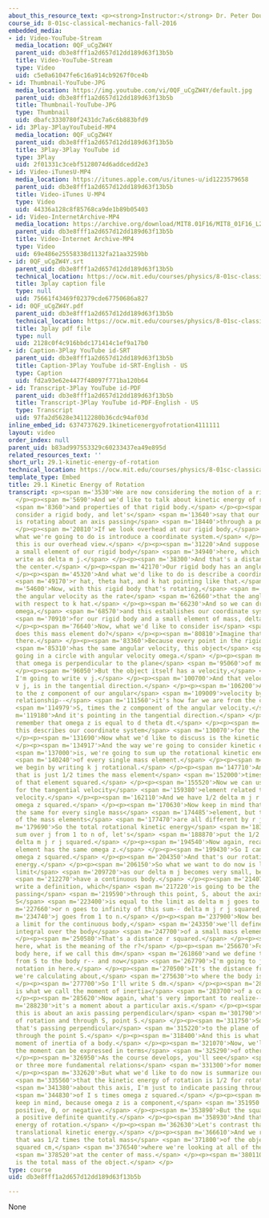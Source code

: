 ```yaml
---
about_this_resource_text: <p><strong>Instructor:</strong> Dr. Peter Dourmashkin</p>
course_id: 8-01sc-classical-mechanics-fall-2016
embedded_media:
- id: Video-YouTube-Stream
  media_location: 0QF_uCgZW4Y
  parent_uid: db3e8fff1a2d657d12dd189d63f13b5b
  title: Video-YouTube-Stream
  type: Video
  uid: c5e0a61047fe6c16a914cb9267f0ce4b
- id: Thumbnail-YouTube-JPG
  media_location: https://img.youtube.com/vi/0QF_uCgZW4Y/default.jpg
  parent_uid: db3e8fff1a2d657d12dd189d63f13b5b
  title: Thumbnail-YouTube-JPG
  type: Thumbnail
  uid: dbafc3330780f2431dc7a6c6b883bfd9
- id: 3Play-3PlayYouTubeid-MP4
  media_location: 0QF_uCgZW4Y
  parent_uid: db3e8fff1a2d657d12dd189d63f13b5b
  title: 3Play-3Play YouTube id
  type: 3Play
  uid: 2f01331c3cebf5128074d6addcedd2e3
- id: Video-iTunesU-MP4
  media_location: https://itunes.apple.com/us/itunes-u/id1223579658
  parent_uid: db3e8fff1a2d657d12dd189d63f13b5b
  title: Video-iTunes U-MP4
  type: Video
  uid: 44336a128c8f85768ca9de1b89b05403
- id: Video-InternetArchive-MP4
  media_location: https://archive.org/download/MIT8.01F16/MIT8_01F16_L29v01_360p.mp4
  parent_uid: db3e8fff1a2d657d12dd189d63f13b5b
  title: Video-Internet Archive-MP4
  type: Video
  uid: 69e486e25558338d1132fa21aa3259bb
- id: 0QF_uCgZW4Y.srt
  parent_uid: db3e8fff1a2d657d12dd189d63f13b5b
  technical_location: https://ocw.mit.edu/courses/physics/8-01sc-classical-mechanics-fall-2016/week-10-rotational-motion/29.1-kinetic-energy-of-rotation/29.1-kinetic-energy-of-rotation/0QF_uCgZW4Y.srt
  title: 3play caption file
  type: null
  uid: 75661f43469f02379cde67750686a827
- id: 0QF_uCgZW4Y.pdf
  parent_uid: db3e8fff1a2d657d12dd189d63f13b5b
  technical_location: https://ocw.mit.edu/courses/physics/8-01sc-classical-mechanics-fall-2016/week-10-rotational-motion/29.1-kinetic-energy-of-rotation/29.1-kinetic-energy-of-rotation/0QF_uCgZW4Y.pdf
  title: 3play pdf file
  type: null
  uid: 2128c0f4c916bbdc171414c1ef9a17b0
- id: Caption-3Play YouTube id-SRT
  parent_uid: db3e8fff1a2d657d12dd189d63f13b5b
  title: Caption-3Play YouTube id-SRT-English - US
  type: Caption
  uid: fd2a93e62e4477f48097f771ba120b64
- id: Transcript-3Play YouTube id-PDF
  parent_uid: db3e8fff1a2d657d12dd189d63f13b5b
  title: Transcript-3Play YouTube id-PDF-English - US
  type: Transcript
  uid: 97fa2d5628e34112280b36cdc94af03d
inline_embed_id: 6374737629.1kineticenergyofrotation4111111
layout: video
order_index: null
parent_uid: b83ad997553329c60233437ea49e895d
related_resources_text: ''
short_url: 29.1-kinetic-energy-of-rotation
technical_location: https://ocw.mit.edu/courses/physics/8-01sc-classical-mechanics-fall-2016/week-10-rotational-motion/29.1-kinetic-energy-of-rotation/29.1-kinetic-energy-of-rotation
template_type: Embed
title: 29.1 Kinetic Energy of Rotation
transcript: <p><span m='3530'>We are now considering the motion of a rigid body.</span>
  </p><p><span m='5690'>And we'd like to talk about kinetic energy of rotation</span>
  <span m='8360'>and properties of that rigid body.</span> </p><p><span m='10280'>Let's
  consider a rigid body, and let's</span> <span m='13640'>say that our rigid body
  is rotating about an axis passing</span> <span m='18440'>through a point S.</span>
  </p><p><span m='20810'>If we look overhead at our rigid body,</span> <span m='23660'>then
  what we're going to do is introduce a coordinate system.</span> </p><p><span m='28490'>So
  this is our overhead view.</span> </p><p><span m='31220'>And suppose that we have
  a small element of our rigid body</span> <span m='34940'>here, which I'm going to
  write as delta m j.</span> </p><p><span m='38300'>And that's a distance r j from
  the center.</span> </p><p><span m='42170'>Our rigid body has an angle theta.</span>
  </p><p><span m='45320'>And what we'd like to do is describe a coordinate system,</span>
  <span m='49170'>r hat, theta hat, and k hat pointing like that.</span> </p><p><span
  m='54600'>Now, with this rigid body that's rotating,</span> <span m='58310'>we describe
  the angular velocity as the rate</span> <span m='62660'>that the angle is changing
  with respect to k hat.</span> </p><p><span m='66230'>And so we can draw the vector
  omega,</span> <span m='68570'>and this establishes our coordinate system</span>
  <span m='70910'>for our rigid body and a small element of mass, delta m j.</span>
  </p><p><span m='76640'>Now, what we'd like to consider is</span> <span m='79220'>what
  does this mass element do?</span> </p><p><span m='80810'>Imagine that it's over
  there.</span> </p><p><span m='83360'>Because every point in the rigid body</span>
  <span m='85310'>has the same angular velocity, this object</span> <span m='89330'>is
  going in a circle with angular velocity omega.</span> </p><p><span m='92030'>Recall
  that omega is perpendicular to the plane</span> <span m='95060'>of motion.</span>
  </p><p><span m='96050'>But the object itself has a velocity,</span> <span m='98780'>which
  I'm going to write v j.</span> </p><p><span m='100700'>And that velocity vector,
  v j, is in the tangential direction.</span> </p><p><span m='106200'>And it's related
  to the z component of our angular</span> <span m='109009'>velocity by the following
  relationship--</span> <span m='111560'>it's how far we are from the center point,</span>
  <span m='114979'>S, times the z component of the angular velocity.</span> </p><p><span
  m='119180'>And it's pointing in the tangential direction.</span> </p><p><span m='122310'>So
  remember that omega z is equal to d theta dt.</span> </p><p><span m='127760'>And
  this describes our coordinate system</span> <span m='130070'>for the rigid body.</span>
  </p><p><span m='131690'>Now what we'd like to discuss is the kinetic energy.</span>
  </p><p><span m='134917'>And the way we're going to consider kinetic energy</span>
  <span m='137000'>is, we're going to sum up the rotational kinetic energy</span>
  <span m='140240'>of every single mass element.</span> </p><p><span m='142340'>So
  we begin by writing k j rotational.</span> </p><p><span m='147710'>And we know that
  that is just 1/2 times the mass element</span> <span m='152000'>times the velocity
  of that element squared.</span> </p><p><span m='155520'>Now we can use our relationship
  for the tangential velocity</span> <span m='159380'>element related to the angular
  velocity.</span> </p><p><span m='162110'>And we have 1/2 delta m j r j squared times
  omega z squared.</span> </p><p><span m='170630'>Now keep in mind that omega z is
  the same for every single mass</span> <span m='174485'>element, but the distance
  of the mass elements</span> <span m='177470'>are all different by r j.</span> </p><p><span
  m='179690'>So the total rotational kinetic energy</span> <span m='183500'>is the
  sum over j from 1 to n of, let's</span> <span m='188870'>put the 1/2 outside, times
  delta m j r j squared.</span> </p><p><span m='194540'>Now again, recall that every
  element has the same omega z.</span> </p><p><span m='199430'>So I can write parentheses
  omega z squared.</span> </p><p><span m='204350'>And that's our rotational kinetic
  energy.</span> </p><p><span m='206150'>So what we want to do now is look at the
  limit</span> <span m='209720'>as our delta m j becomes very small, because we</span>
  <span m='212270'>have a continuous body.</span> </p><p><span m='214070'>And we'll
  write a definition, which</span> <span m='217220'>is going to be the moment of inertia
  passing</span> <span m='219590'>through this point, S, about the axis passing through
  S</span> <span m='223400'>is equal to the limit as delta m j goes to 0</span> <span
  m='227660'>or n goes to infinity of this sum-- delta m j r j squared,</span> <span
  m='234740'>j goes from 1 to n.</span> </p><p><span m='237900'>Now because this is
  a limit for the continuous body,</span> <span m='243350'>we'll define it as the
  integral over the body</span> <span m='247700'>of a small mass element dm.</span>
  </p><p><span m='250580'>That's a distance r squared.</span> </p><p><span m='253260'>Now
  here, what is the meaning of the r?</span> </p><p><span m='256670'>For our continuous
  body here, if we call this dm</span> <span m='261860'>and we define the distance
  from S to the body r-- and now</span> <span m='267790'>I'm going to just put a little
  notation in here.</span> </p><p><span m='270500'>It's the distance from S, the axis
  we're calculating about,</span> <span m='275630'>to where the body is dm.</span>
  </p><p><span m='277700'>So I'll write S dm.</span> </p><p><span m='280520'>This
  is what we call the moment of inertia</span> <span m='283700'>of a continuous body.</span>
  </p><p><span m='285620'>Now again, what's very important to realize--</span> <span
  m='288230'>it's a moment about a particular axis.</span> </p><p><span m='291300'>So
  this is about an axis passing perpendicular</span> <span m='301790'>to the plane
  of rotation and through S, point S.</span> </p><p><span m='311750'>So it's an axis
  that's passing perpendicular</span> <span m='315220'>to the plane of rotation passing
  through the point S.</span> </p><p><span m='318400'>And this is what we call the
  moment of inertia of a body.</span> </p><p><span m='321070'>Now, we'll see that
  the moment can be expressed in terms</span> <span m='325290'>of other physical quantities.</span>
  </p><p><span m='326950'>As the course develops, you'll see</span> <span m='328930'>two
  or three more fundamental relations</span> <span m='331300'>for moment of inertia.</span>
  </p><p><span m='332620'>But what we'd like to do now is summarize our results--</span>
  <span m='335560'>that the kinetic energy of rotation is 1/2 for rotation</span>
  <span m='341380'>about this axis, I'm just to indicate passing through S,</span>
  <span m='344830'>of I s times omega z squared.</span> </p><p><span m='348890'>Now
  keep in mind, because omega z is a component,</span> <span m='351950'>it can be
  positive, 0, or negative.</span> </p><p><span m='353890'>But the square is always
  a positive definite quantity.</span> </p><p><span m='358930'>And that's our kinetic
  energy of rotation.</span> </p><p><span m='362630'>Let's contrast that with our
  translational kinetic energy.</span> </p><p><span m='366610'>And we remember there
  that was 1/2 times the total mass</span> <span m='371800'>of the object times v
  squared cm,</span> <span m='376540'>where we're looking at all of the objects</span>
  <span m='378520'>at the center of mass.</span> </p><p><span m='380110'>And this
  is the total mass of the object.</span> </p>
type: course
uid: db3e8fff1a2d657d12dd189d63f13b5b

---
```

None